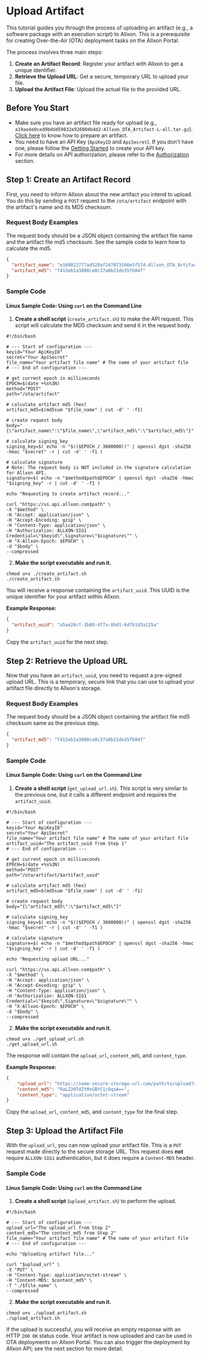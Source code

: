 # Upload Artifact

This tutorial guides you through the process of uploading an artifact (e.g., a software package with an execution script) to Allxon. This is a prerequisite for creating Over-the-Air (OTA) deployment tasks on the Allxon Portal.

The process involves three main steps:
1.  **Create an Artifact Record**: Register your artifact with Allxon to get a unique identifier.
2.  **Retrieve the Upload URL**: Get a secure, temporary URL to upload your file.
3.  **Upload the Artifact File**: Upload the actual file to the provided URL.

## Before You Start
- Make sure you have an artifact file ready for upload (e.g., `a19ae4e0ced9bddd59832e926004b4d2-Allxon_OTA_Artifact-L-all.tar.gz`). [Click here](https://github.com/allxon/allxon-hello-ota-example) to know how to prepare an artifact.
- You need to have an API Key (`ApiKeyID` and `ApiSecret`). If you don't have one, please follow the [Getting Started](/allxon-api/GettingStarted) to create your API key.
- For more details on API authorization, please refer to the [Authorization](/allxon-api/APIAuthorization) section.

## Step 1: Create an Artifact Record

First, you need to inform Allxon about the new artifact you intend to upload. You do this by sending a `POST` request to the `/ota/artifact` endpoint with the artifact's name and its MD5 checksum.

### Request Body Examples
The request body should be a JSON object containing the artifact file name and the artifact file md5 checksum. See the sample code to learn how to calculate the md5.

```json
{
  "artifact_name": "e160822777ad520af247073166e5f57d-Allxon_OTA_Artifact-L-all.tar.gz",
  "artifact_md5": "f413eb1a3808ce8c37a0b21de35fb84f"
}
```

### Sample Code

#### Linux Sample Code: Using `curl` on the Command Line

1.  **Create a shell script** (`create_artifact.sh`) to make the API request. This script will calculate the MD5 checksum and send it in the request body.

```shell
#!/bin/bash

# --- Start of configuration ---
keyid="Your ApiKeyID"
secret="Your ApiSecret"
file_name="Your artifact file name" # The name of your artifact file
# --- End of configuration ---

# get current epoch in milliseconds
EPOCH=$(date +%s%3N)
method="POST"
path="/ota/artifact"

# calculate artifact md5 (hex)
artifact_md5=$(md5sum "$file_name" | cut -d' ' -f1)

# create request body
body="{\"artifact_name\":\"$file_name\",\"artifact_md5\":\"$artifact_md5\"}"

# calculate signing_key
signing_key=$( echo -n "$(($EPOCH / 3600000))" | openssl dgst -sha256 -hmac "$secret" -r | cut -d' ' -f1 )

# calculate signature
# Note: The request body is NOT included in the signature calculation for Allxon API.
signature=$( echo -n "$method$path$EPOCH" | openssl dgst -sha256 -hmac "$signing_key" -r | cut -d' ' -f1 )

echo "Requesting to create artifact record..."

curl "https://us.api.allxon.com$path" \
-X "$method" \
-H "Accept: application/json" \
-H "Accept-Encoding: gzip" \
-H "Content-Type: application/json" \
-H "Authorization: ALLXON-SIG1 Credential=\"$keyid\",Signature=\"$signature\"" \
-H "X-Allxon-Epoch: $EPOCH" \
-d "$body" \
--compressed
```

2.  **Make the script executable and run it.**

```shell
chmod u+x ./create_artifact.sh
./create_artifact.sh
```

You will receive a response containing the `artifact_uuid`. This UUID is the unique identifier for your artifact within Allxon.

**Example Response:**
```json
{
  "artifact_uuid": "a5ae26cf-3b80-4f7a-8bd1-6dfb1d3a125a"
}
```
Copy the `artifact_uuid` for the next step.

## Step 2: Retrieve the Upload URL

Now that you have an `artifact_uuid`, you need to request a pre-signed upload URL. This is a temporary, secure link that you can use to upload your artifact file directly to Allxon's storage.

### Request Body Examples
The request body should be a JSON object containing the artifact file md5 checksum same as the previous step.

```json
{
  "artifact_md5": "f413eb1a3808ce8c37a0b21de35fb84f"
}
```

### Sample Code

#### Linux Sample Code: Using `curl` on the Command Line

1.  **Create a shell script** (`get_upload_url.sh`). This script is very similar to the previous one, but it calls a different endpoint and requires the `artifact_uuid`.

```shell
#!/bin/bash

# --- Start of configuration ---
keyid="Your ApiKeyID"
secret="Your ApiSecret"
file_name="Your artifact file name" # The name of your artifact file
artifact_uuid="The artifact_uuid from Step 1"
# --- End of configuration ---

# get current epoch in milliseconds
EPOCH=$(date +%s%3N)
method="POST"
path="/ota/artifact/$artifact_uuid"

# calculate artifact md5 (hex)
artifact_md5=$(md5sum "$file_name" | cut -d' ' -f1)

# create request body
body="{\"artifact_md5\":\"$artifact_md5\"}"

# calculate signing_key
signing_key=$( echo -n "$(($EPOCH / 3600000))" | openssl dgst -sha256 -hmac "$secret" -r | cut -d' ' -f1 )

# calculate signature
signature=$( echo -n "$method$path$EPOCH" | openssl dgst -sha256 -hmac "$signing_key" -r | cut -d' ' -f1 )

echo "Requesting upload URL..."

curl "https://us.api.allxon.com$path" \
-X "$method" \
-H "Accept: application/json" \
-H "Accept-Encoding: gzip" \
-H "Content-Type: application/json" \
-H "Authorization: ALLXON-SIG1 Credential=\"$keyid\",Signature=\"$signature\"" \
-H "X-Allxon-Epoch: $EPOCH" \
-d "$body" \
--compressed
```

2.  **Make the script executable and run it.**

```shell
chmod u+x ./get_upload_url.sh
./get_upload_url.sh
```

The response will contain the `upload_url`, `content_md5`, and `content_type`.

**Example Response:**
```json
{
    "upload_url": "https://some-secure-storage-url.com/path/to/upload?signature=...",
    "content_md5": "RaLZ20TdZtMxGBYC1/OqxA==",
    "content_type": "application/octet-stream"
}
```
Copy the `upload_url`, `content_md5`, and `content_type` for the final step.

## Step 3: Upload the Artifact File

With the `upload_url`, you can now upload your artifact file. This is a `PUT` request made directly to the secure storage URL. This request does **not** require `ALLXON-SIG1` authentication, but it does require a `Content-MD5` header.

### Sample Code

#### Linux Sample Code: Using `curl` on the Command Line

1.  **Create a shell script** (`upload_artifact.sh`) to perform the upload.

```shell
#!/bin/bash

# --- Start of configuration ---
upload_url="The upload_url from Step 2"
content_md5="The content_md5 from Step 2"
file_name="Your artifact file name" # The name of your artifact file
# --- End of configuration ---

echo "Uploading artifact file..."

curl "$upload_url" \
-X "PUT" \
-H "Content-Type: application/octet-stream" \
-H "Content-MD5: $content_md5" \
-T "./$file_name" \
--compressed

```

2.  **Make the script executable and run it.**

```shell
chmod u+x ./upload_artifact.sh
./upload_artifact.sh
```

If the upload is successful, you will receive an empty response with an HTTP `200 OK` status code. Your artifact is now uploaded and can be used in OTA deployments on Allxon Portal. You can also trigger the deployment by Allxon API; see the next section for more detail.